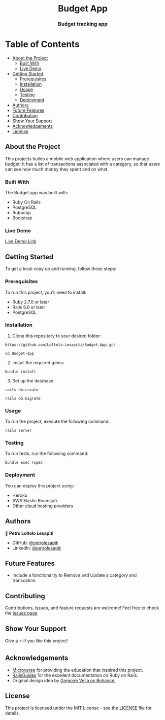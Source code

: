 <div align="center">
  
  
  <h1>Budget App</h1>
  <h3>Budget tracking app</h3>
</div>

# Table of Contents

- [About the Project](#about-the-project)
  - [Built With](#built-with)
  - [Live Demo](#live-demo)
- [Getting Started](#getting-started)
  - [Prerequisites](#prerequisites)
  - [Installation](#installation)
  - [Usage](#usage)
  - [Testing](#testing)
  - [Deployment](#deployment)
- [Authors](#authors)
- [Future Features](#future-features)
- [Contributing](#contributing)
- [Show Your Support](#show-your-support)
- [Acknowledgements](#acknowledgements)
- [License](#license)

## About the Project

This projects builds a mobile web application where users can manage budget: It has a list of transactions associated with a category, so that users can see how much money they spent and on what.

### Built With

The Budget app was built with:

- Ruby On Rails
- PostgreSQL
- Rubocop
- Bootstrap

### Live Demo

[Live Demo Link](https://budgetaas.onrender.com/)

## Getting Started

To get a local copy up and running, follow these steps:

### Prerequisites

To run this project, you'll need to install:

- Ruby 2.7.0 or later
- Rails 6.0 or later
- PostgreSQL

### Installation

1. Clone this repository to your desired folder:

`https://github.com/Loltolo-Lesapiti/Budget-App.git`

`cd Budget-app`

2. Install the required gems:

`bundle install`

3. Set up the database:

`rails db:create`

`rails db:migrate`

### Usage

To run the project, execute the following command:

`rails server`

### Testing

To run tests, run the following command:

`bundle exec rspec`

### Deployment

You can deploy this project using:

- Heroku
- AWS Elastic Beanstalk
- Other cloud hosting providers

## Authors

👤 **Petro Loltolo Lesapiti**

- GitHub: [@petrolesapiti](https://github.com/Loltolo-Lesapiti)
- LinkedIn: [@petrolesapiti](https://www.linkedin.com/in/petrolesapitiloltolo/)

## Future Features

- Include a functionality to Remove and Update a category and transcation.

## Contributing

Contributions, issues, and feature requests are welcome! Feel free to check the [issues page]()

## Show Your Support

Give a ⭐️ if you like this project!

## Acknowledgements

- [Microverse](https://www.microverse.org/) for providing the education that inspired this project.
- [RailsGuides](https://guides.rubyonrails.org/) for the excellent documentation on Ruby on Rails.
- Original design idea by [Gregoire Vella on Behance.](https://www.behance.net/gregoirevella)

## License

This project is licensed under the MIT License - see the [LICENSE](./LICENSE) file for details.
